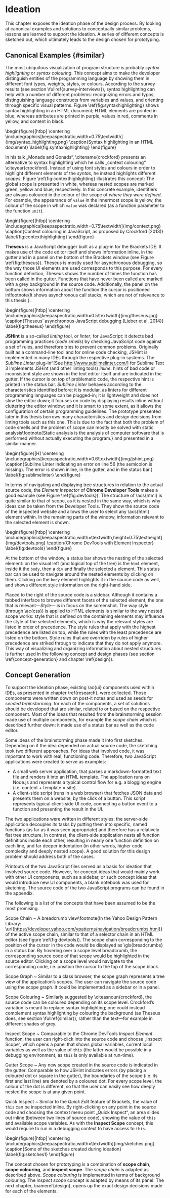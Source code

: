 # Ideation

This chapter exposes the ideation phase of the design process. By looking at canonical examples and solutions to conceptually similar problems, lessons are learned to support the ideation. A series of different concepts is sketched out, which ultimately leads to the design chosen for prototyping.

## Canonical Examples {#similar}

The most ubiquitous visualization of program structure is probably *syntax highlighting* or *syntax colouring*. This concept aims to make the developer distinguish entities of the programming language by showing them in different font types, weights, styles, or colours. According to the survey results (see section \fullref{survey-interviews}), syntax highlighting can help with a number of different problems: recognizing errors and typos, distinguishing language constructs from variables and values, and orienting through specific visual patterns. Figure \ref{fig:syntaxhighlighting} shows syntax highlighting in an HTML document; HTML elements are printed in blue, whereas attributes are printed in purple, values in red, comments in yellow, and content in black.

\begin{figure}[htbp]
\centering
\includegraphics[keepaspectratio,width=0.75\textwidth]{img/syntax_highlighting.png}
\caption{Syntax highlighting in an HTML document}
\label{fig:syntaxhighlighting}
\end{figure}

In his talk „Monads and Gonads“, \citename{crockford} presents an alternative to syntax highlighting which he calls „context colouring“ \citeyear{crockford}. Instead of using font styles and colours in order to highlight different elements of the *syntax*, he instead highlights different *scopes*. Figure \ref{fig:contexthighlighting} illustrates this concept: The global scope is presented in white, whereas nested scopes are marked green, yellow and blue, respectively. In this concrete example, identifiers are always coloured in the colour of the scope of *where they were defined*. For example, the appearance of `value` in the innermost scope is yellow, the colour of the scope in which `value` was declared (as a function parameter to the function `unit`).

\begin{figure}[htbp]
\centering
\includegraphics[keepaspectratio,width=0.75\textwidth]{img/context.png}
\caption{Context colouring in JavaScript, as proposed by Crockford (2013)}
\label{fig:contexthighlighting}
\end{figure}

**Theseus** is a JavaScript debugger built as a plug-in for the Brackets IDE. It makes use of the code editor itself and shows information inline, in the gutter and in a panel on the bottom of the Brackets window (see Figure \ref{fig:theseus}). Theseus is mostly used for asynchronous debugging, so the way those UI elements are used corresponds to this purpose. For every function definition, Theseus shows the number of times   the function has been called in the gutter. Functions that have never been called are marked with a grey background in the source code. Additionally, the panel on the bottom shows information about the function the cursor is positioned in\footnote{It shows asynchronous call stacks, which are not of relevance to this thesis.}.

\begin{figure}[htbp]
\centering
\includegraphics[keepaspectratio,width=0.5\textwidth]{img/theseus.jpg}
\caption{Theseus’ asynchronous JavaScript debugging (Lieber et al. 2014)}
\label{fig:theseus}
\end{figure}


**JSHint** is a so-called *linting* tool, or *linter*, for JavaScript: it detects bad programming practices (*code smells*) by checking JavaScript code against a set of rules, and therefore tries to prevent common problems. Originally built as a command-line tool and for online code checking, JSHint is implemented in many IDEs through the respective plug-in systems. The *Sublime Linter* plug-in^[See <http://www.sublimelinter.com/>] for Sublime Text 3 implements JSHint (and other linting tools) *inline*: hints of bad code or inconsistent style are shown in the text editor itself and are indicated in the gutter. If the cursor is on top of problematic code, the respective hint is printed in the status bar. *Sublime Linter* behaves according to the characteristics identified before: it is modular, as linters for different programming languages can be plugged-in; it is lightweight and does not slow the editor down; it focuses on code by displaying results inline without cluttering the editor window; and it is smart to some extent, as it allows the configuration of certain programming guidelines. The prototype presented later in this thesis borrows many characteristics and design decisions from linting tools such as this one. This is due to the fact that both the problem of code smells and the problem of scope can mostly be solved with static analysis\footnote{Static analysis is the analysis of computer software that is performed without actually executing the program.} and presented in a similar manner.

\begin{figure}[H]
\centering
\includegraphics[keepaspectratio,width=0.6\textwidth]{img/jshint.png}
\caption{Sublime Linter indicating an error on line 56 (the semicolon is missing). The error is shown inline, in the gutter, and in the status bar.}
\label{fig:sublimelinter}
\end{figure}

In terms of navigating and displaying tree structures in relation to the actual source code, the *Element Inspector* of **Chrome Developer Tools** makes a good example (see Figure \ref{fig:devtools}). The structure of \acs{html} is quite similar to that of scope, as it is nested in the same way, which is why ideas can be taken from the Developer Tools. They show the source code of the inspected website and allows the user to select any \acs{html} element within. In the remaining parts of the window, information relevant to the selected element is shown.

\begin{figure}[htbp]
\centering
\includegraphics[keepaspectratio,width=\textwidth,height=0.75\textheight]{img/devtools.png}
\caption{Chrome DevTools with Element Inspector}
\label{fig:devtools}
\end{figure}

At the bottom of the window, a status bar shows the nesting of the selected element: on the visual left (and logical top of the tree) is the `html` element, inside it the `body`, then a `div` and finally the selected `a` element. This status bar can be used to navigate around the nested elements by clicking on them. Clicking on the `body` element highlights it in the source code as well, and shows different style information on the right-hand side.

Placed to the right of the source code is a sidebar. Although it contains a tabbed interface to browse different facets of the selected element, the one that is relevant—*Style*— is in focus on the screenshot. The way style (through \ac{css}) is applied to HTML elements is similar to the way nested scope works: style that is defined on the containing elements may influence the style of the selected elements, which is why the relevant styles are listed in order of precedence. The style rules that apply with the highest precedence are listed on top, while the rules with the least precedence are listed on the bottom. Style rules that are overriden by rules of higher precedence are striked through to indicate that they do not apply anymore. This way of visualizing and organizing information about nested structures is further used in the following concept and design phases (see section \ref{concept-generation} and chapter \ref{design}).

<!-- In **Learnable Programming**, \citename{victor} argues that programming environments should make meaning transparent \citeyear{victor}. -->

## Concept Generation

To support the ideation phase, existing \ac{ui} components used within IDEs, as presented in chapter \ref{research}, were collected. Those components were written down on post-it notes and used as seeds for *seeded brainstorming*: for each of the components, a set of solutions should be developed that are similar, related to or based on the respective component. Most of the ideas that resulted from the brainstorming session made use of multiple components, for example the *scope chain* which is described further down: it made use of a status bar as well as the code editor.

Some ideas of the brainstorming phase made it into first sketches. Depending on if the idea depended on actual source code, the sketching took two different approaches. For ideas that involved code, it was important to work with real, functioning code. Therefore, two JavaScript applications were created to serve as examples:

* A small web server application, that parses a markdown-formatted text file and renders it into an HTML template. The application runs on Node.js and represents a typical control flow for e.g. a blogging engine (i.e. content + template = site).
* A client-side script (runs in a web browser) that fetches JSON data and presents them on a website, by the click of a button. This script represents typical client-side UI code, connecting a button event to a function and presenting the result in the UI.

The two applications were written in different styles: the server-side application decouples its tasks by putting them into specific, named functions (as far as it was seen appropriate) and therefore has a relatively flat tree structure. In contrast, the client-side application nests all function definitions inside each other, resulting in nearly one function definition on each line, and far deeper indentation (in other words, higher code complexity and deeply nested scope). A good solution for this design problem should address both of the cases.

Printouts of the two JavaScript files served as a basis for ideation that involved source code. However, for concept ideas that would mainly work with other UI components, such as a sidebar, or such concept ideas that would introduce new UI components, a blank notebook was used for sketching. The source code of the two JavaScript programs can be found in the appendix.

The following is a list of the concepts that have been assumed to be the most promising.

Scope Chain
  ~ A breadcrumb view\footnote{In the Yahoo Design Pattern Library: \url{https://developer.yahoo.com/ypatterns/navigation/breadcrumbs.html}} of the active scope chain, similar to that of a selector chain in an HTML editor (see figure \ref{fig:devtools}). The scope chain corresponding to the position of the cursor in the code would be displayed as \gls{breadcrumbs} in a status bar. By hovering over a scope level breadcrumb, the corresponding source code of that scope would be highlighted in the source editor. Clicking on a scope level would navigate to the corresponding code, i.e. position the cursor to the top of the scope block.

Scope Graph
  ~ Similar to a class browser, the scope graph represents a tree view of the application’s scopes. The user can navigate the source code using the scope graph. It could be implemented as a sidebar or in a panel.

Scope Colouring
  ~ Similarly suggested by \citeasnoun{crockford}, the source code can be coloured depending on its scope level. Crockford’s variation is meant to replace syntax highlighting; one could instead complement syntax highlighting by colouring the background (as Theseus does, see section \fullref{similar}), rather than the text—for example in different shades of grey.

Inspect Scope
  ~ Comparable to the Chrome DevTools *Inspect Element* function, the user can right-click into the source code and choose „Inspect Scope“, which opens a panel that shows global variables, current local variables as well as the value of `this` (the latter would be possible in a debugging environment, as `this` is only available at run-time).

Gutter Scope
  ~ Any new scope created in the source code is indicated in the gutter. Comparable to how JSHint indicates errors (by placing a coloured dot or square in the gutter), the boundaries of the scope (i.e. its first and last line) are denoted by a coloured dot. For every scope level, the colour of the dot is different, so that the user can easily see how deeply nested the scope is at any given point.

Quick Inspect
  ~ Similar to the *Quick Edit* feature of Brackets, the value of `this` can be inspected inline. By right-clicking on any point in the source code and choosing the context menu point „Quick Inspect“, an area slides out inline (between two lines of source code), showing the value of `this` and available scope variables. As with the **Inspect Scope** concept, this would require to run in a debugging context to have access to `this`.

\begin{figure}[htbp]
\centering
\includegraphics[keepaspectratio,width=\textwidth]{img/sketches.png}
\caption{Some of the sketches created during ideation}
\label{fig:sketches1}
\end{figure}

The concept chosen for prototyping is a combination of **scope chain**, **scope colouring**, and **inspect scope**. The *scope chain* is adapted as described above. *Scope colouring* is implemented in terms of background colouring. The *inspect scope* concept is adapted by means of its panel. The next chapter, \nameref{design}, opens up the exact design decisions made for each of the elements.


